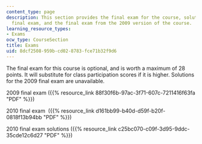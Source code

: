 ```yaml
---
content_type: page
description: This section provides the final exam for the course, solutions to the
  final exam, and the final exam from the 2009 version of the course.
learning_resource_types:
- Exams
ocw_type: CourseSection
title: Exams
uid: 8dcf2508-959b-cd02-8783-fce71b32f9d6
---
```


The final exam for this course is optional, and is worth a maximum of 28 points. It will substitute for class participation scores if it is higher. Solutions for the 2009 final exam are unavailable.

2009 final exam ({{% resource_link 88f30f6b-97ac-3f71-607c-7211416f63fa "PDF" %}})

2010 final exam  ({{% resource_link d161bb99-b40d-d59f-b20f-0818f13b94bb "PDF" %}})

2010 final exam solutions ({{% resource_link c25bc070-c09f-3d95-9ddc-35cde12c6d27 "PDF" %}})